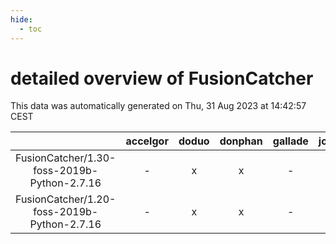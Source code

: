 ```yaml
---
hide:
  - toc
---
```


detailed overview of FusionCatcher
==================================


This data was automatically generated on Thu, 31 Aug 2023 at 14:42:57 CEST  

| |accelgor|doduo|donphan|gallade|joltik|skitty|swalot|victini|
| :---: | :---: | :---: | :---: | :---: | :---: | :---: | :---: | :---: |
|FusionCatcher/1.30-foss-2019b-Python-2.7.16|-|x|x|-|x|x|-|x|
|FusionCatcher/1.20-foss-2019b-Python-2.7.16|-|x|x|-|x|x|-|x|
